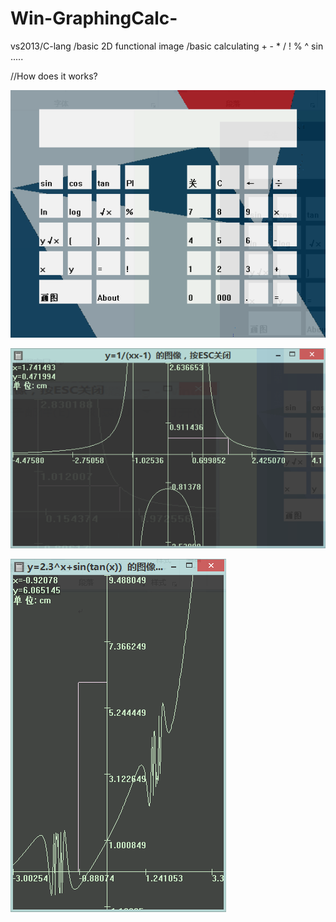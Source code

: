 Win-GraphingCalc-
=================

vs2013/C-lang /basic 2D functional image /basic calculating + - * / ! % ^ sin .....

//How does it works?



![image](https://github.com/Envl/Win-GraphingCalc-/blob/Yao/image4.png)

![image](https://github.com/Envl/Win-GraphingCalc-/blob/b756da74a69eaf1fd909e3b3d796e475110753bb/image5.png)

![image](https://github.com/Envl/Win-GraphingCalc-/blob/b756da74a69eaf1fd909e3b3d796e475110753bb/image6.png)
